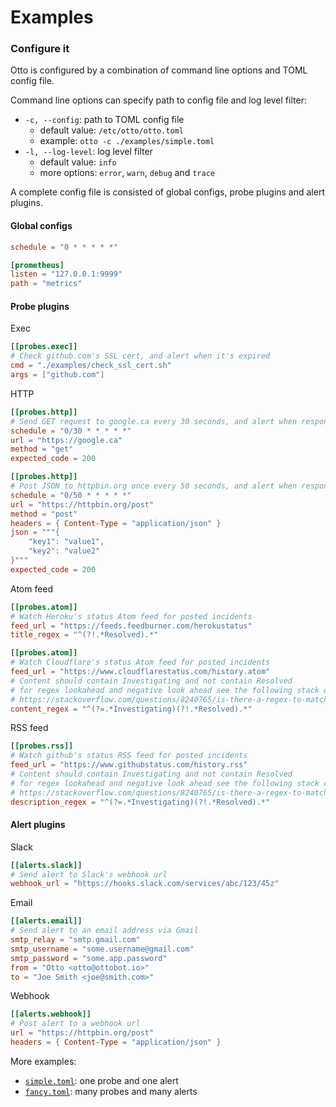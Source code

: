 # Examples

### Configure it

Otto is configured by a combination of command line options and TOML config file.

Command line options can specify path to config file and log level filter:

- `-c, --config`: path to TOML config file
  - default value: `/etc/otto/otto.toml`
  - example: `otto -c ./examples/simple.toml`
- `-l, --log-level`: log level filter
  - default value: `info`
  - more options: `error`, `warn`, `debug` and `trace`

A complete config file is consisted of global configs, probe plugins and alert plugins.

#### Global configs

```toml
schedule = "0 * * * * *"

[prometheus]
listen = "127.0.0.1:9999"
path = "metrics"
```

#### Probe plugins

Exec

```toml
[[probes.exec]]
# Check github.com's SSL cert, and alert when it's expired
cmd = "./examples/check_ssl_cert.sh"
args = ["github.com"]
```

HTTP

```toml
[[probes.http]]
# Send GET request to google.ca every 30 seconds, and alert when response status code is not 200
schedule = "0/30 * * * * *"
url = "https://google.ca"
method = "get"
expected_code = 200

[[probes.http]]
# Post JSON to httpbin.org once every 50 seconds, and alert when response status code is not 200
schedule = "0/50 * * * * *"
url = "https://httpbin.org/post"
method = "post"
headers = { Content-Type = "application/json" }
json = """{
    "key1": "value1",
    "key2": "value2"
}"""
expected_code = 200
```

Atom feed

```toml
[[probes.atom]]
# Watch Heroku's status Atom feed for posted incidents
feed_url = "https://feeds.feedburner.com/herokustatus"
title_regex = "^(?!.*Resolved).*"

[[probes.atom]]
# Watch Cloudflare's status Atom feed for posted incidents
feed_url = "https://www.cloudflarestatus.com/history.atom"
# Content should contain Investigating and not contain Resolved
# for regex lookahead and negative look ahead see the following stack overflow answer
# https://stackoverflow.com/questions/8240765/is-there-a-regex-to-match-a-string-that-contains-a-but-does-not-contain-b
content_regex = "^(?=.*Investigating)(?!.*Resolved).*"
```

RSS feed

```toml
[[probes.rss]]
# Watch github's status RSS feed for posted incidents
feed_url = "https://www.githubstatus.com/history.rss"
# Content should contain Investigating and not contain Resolved
# for regex lookahead and negative look ahead see the following stack overflow answer
# https://stackoverflow.com/questions/8240765/is-there-a-regex-to-match-a-string-that-contains-a-but-does-not-contain-b
description_regex = "^(?=.*Investigating)(?!.*Resolved).*"
```

#### Alert plugins

Slack

```toml
[[alerts.slack]]
# Send alert to Slack's webhook url
webhook_url = "https://hooks.slack.com/services/abc/123/45z"
```

Email

```toml
[[alerts.email]]
# Send alert to an email address via Gmail
smtp_relay = "smtp.gmail.com"
smtp_username = "some.username@gmail.com"
smtp_password = "some.app.password"
from = "Otto <otto@ottobot.io>"
to = "Joe Smith <joe@smith.com>"
```

Webhook

```toml
[[alerts.webhook]]
# Post alert to a webhook url
url = "https://httpbin.org/post"
headers = { Content-Type = "application/json" }
```

More examples:

- [`simple.toml`](./simple.toml): one probe and one alert
- [`fancy.toml`](./fancy.toml): many probes and many alerts
